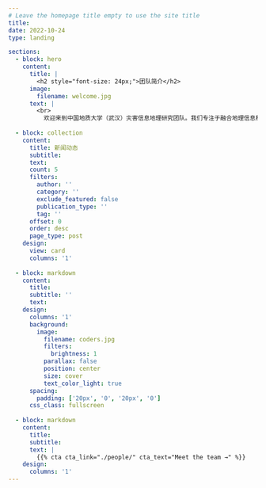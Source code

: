 ```yaml
---
# Leave the homepage title empty to use the site title
title:
date: 2022-10-24
type: landing

sections:
  - block: hero
    content:
      title: |
        <h2 style="font-size: 24px;">团队简介</h2>
      image:
        filename: welcome.jpg
      text: |
        <br>
          欢迎来到中国地质大学（武汉）灾害信息地理研究团队。我们专注于融合地理信息科学、测绘遥感和工程地质的多学科知识提升地质灾害风险的主动防范能力，长期致力于综合空间信息、多源遥感和人工智能等技术开展地质灾害风险的早期识别、量化评估和预警预报及其系统平台研究，与GFZ，University College London、University of Exeter，University of Florence，University of Padova等研究机构的学术团队建立了长期广泛的交流合作，共同推进地质灾害风险研究与实践的国际交流与合作。
  
  - block: collection
    content:
      title: 新闻动态
      subtitle:
      text:
      count: 5
      filters:
        author: ''
        category: ''
        exclude_featured: false
        publication_type: ''
        tag: ''
      offset: 0
      order: desc
      page_type: post
    design:
      view: card
      columns: '1'
  
  - block: markdown
    content:
      title:
      subtitle: ''
      text:
    design:
      columns: '1'
      background:
        image: 
          filename: coders.jpg
          filters:
            brightness: 1
          parallax: false
          position: center
          size: cover
          text_color_light: true
      spacing:
        padding: ['20px', '0', '20px', '0']
      css_class: fullscreen
  
  - block: markdown
    content:
      title:
      subtitle:
      text: |
        {{% cta cta_link="./people/" cta_text="Meet the team →" %}}
    design:
      columns: '1'
---
```

